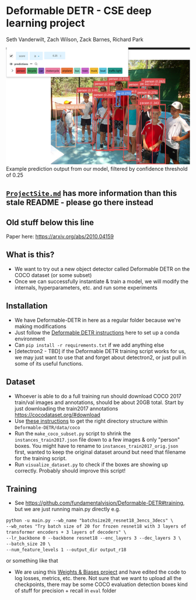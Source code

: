 # Deformable DETR - CSE deep learning project
Seth Vanderwilt, Zach Wilson, Zack Barnes, Richard Park

![coco detection example](coco_detection_example.png)
Example prediction output from our model, filtered by confidence threshold of 0.25

## [`ProjectSite.md`](ProjectSite.md) has more information than this stale README - please go there instead

## Old stuff below this line

Paper here: https://arxiv.org/abs/2010.04159

## What is this?
* We want to try out a new object detector called Deformable DETR on the COCO dataset (or some subset)
* Once we can successfully instantiate & train a model, we will modify the internals, hyperparameters, etc. and run some experiments

## Installation
* We have Deformable-DETR in here as a regular folder because we're making modifications
* Just follow the [Deformable DETR instructions](https://github.com/fundamentalvision/Deformable-DETR#installation) here to set up a conda environment
* Can `pip install -r requirements.txt` if we add anything else
* [detectron2 - TBD] if the Deformable DETR training script works for us, we may just want to use that and forget about detectron2, or just pull in some of its useful functions.

## Dataset
* Whoever is able to do a full training run should download COCO 2017 train/val images and annotations, should be about 20GB total. Start by just downloading the train2017 annotations https://cocodataset.org/#download
* Use [these instructions](https://github.com/fundamentalvision/Deformable-DETR#dataset-preparation) to get the right directory structure within `Deformable-DETR/data/coco`
* Run the `make_coco_subset.py` script to shrink the `instances_train2017.json` file down to a few images & only "person" boxes. You might have to rename to `instances_train2017_orig.json` first, wanted to keep the original dataset around but need that filename for the training script.
* Run `visualize_dataset.py` to check if the boxes are showing up correctly. Probably should improve this script!

## Training
* See https://github.com/fundamentalvision/Deformable-DETR#training, but we are just running main.py directly e.g.
```
python -u main.py --wb_name "batchsize20_resnet18_3encs_3decs" \
--wb_notes "Try batch size of 20 for frozen resnet18 with 3 layers of transformer encoders + 3 layers of decoders" \
--lr_backbone 0 --backbone resnet18 --enc_layers 3 --dec_layers 3 \
--batch_size 20 \
--num_feature_levels 1 --output_dir output_r18
```
or something like that
* We are using this [Weights & Biases project](https://wandb.ai/dl-project/dl-final-project) and have edited the code to log losses, metrics, etc. there. Not sure that we want to upload all the checkpoints, there may be some COCO evaluation detection boxes kind of stuff for precision + recall in `eval` folder
